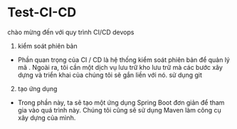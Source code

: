# Test-CI-CD
chào mừng đến với quy trình CI/CD devops
1. kiểm soát phiên bản
 - Phần quan trọng của CI / CD là hệ thống kiểm soát phiên bản để quản lý mã . Ngoài ra, tôi cần một dịch vụ lưu trữ kho lưu trữ mà các bước xây dựng và triển khai của chúng tôi sẽ gắn liền với nó. sử dụng git
 
2. tạo ứng dụng
 - Trong phần này, ta sẽ tạo một ứng dụng Spring Boot đơn giản để tham gia vào quá trình này. Chúng tôi cũng sẽ sử dụng Maven làm công cụ xây dựng của mình.
